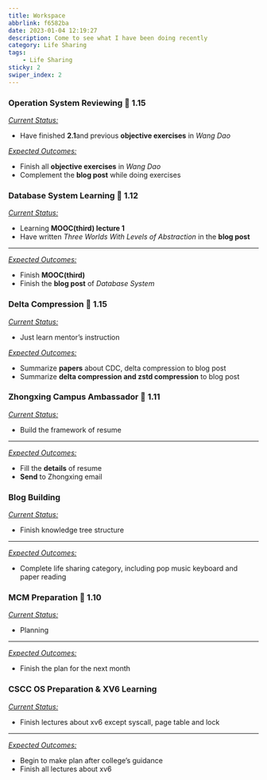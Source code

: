 ```yaml
---
title: Workspace
abbrlink: f6582ba
date: 2023-01-04 12:19:27
description: Come to see what I have been doing recently
category: Life Sharing
tags:
    - Life Sharing
sticky: 2
swiper_index: 2
---
```


### Operation System Reviewing :date: 1.15

<u>*Current Status:*</u>

-   Have finished **2.1**and previous **objective exercises** in *Wang Dao*

<u>*Expected Outcomes:*</u>

-   Finish all **objective exercises** in *Wang Dao*
-   Complement the **blog post** while doing exercises

### Database System Learning :date: 1.12

<u>*Current Status:*</u>

-   Learning **MOOC(third) lecture 1**
-   Have written *Three Worlds With Levels of Abstraction* in the **blog post**

---

<u>*Expected Outcomes:*</u>

-   Finish **MOOC(third)**
-   Finish the **blog post** of *Database System*

### Delta Compression :date: 1.15

<u>*Current Status:*</u>

-   Just learn mentor’s instruction

*<u>Expected Outcomes:</u>*

-   Summarize **papers** about CDC, delta compression to blog post
-   Summarize **delta compression and zstd compression** to blog post

### Zhongxing Campus Ambassador  :date: 1.11

<u>*Current Status:*</u>

-   Build the framework of resume

---

<u>*Expected Outcomes:*</u>

-   Fill the **details** of resume
-   **Send** to Zhongxing email

### Blog Building

<u>*Current Status:*</u>

-   Finish knowledge tree structure

---

<u>*Expected Outcomes:*</u>

-   Complete life sharing category, including pop music keyboard and paper reading

### MCM Preparation :date: 1.10

<u>*Current Status:*</u>

-   Planning

---

<u>*Expected Outcomes:*</u>

-   Finish the plan for the next month

### CSCC OS Preparation & XV6 Learning

<u>*Current Status:*</u>

-   Finish lectures about xv6 except syscall, page table and lock

---

<u>*Expected Outcomes:*</u>

-   Begin to make plan after college’s guidance
-   Finish all lectures about xv6
